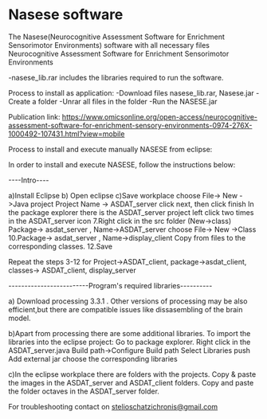# Nasese software
The Nasese(Neurocognitive Assessment Software for Enrichment Sensorimotor Environments) software with all necessary files Neurocognitive Assessment Software for Enrichment Sensorimotor Environments 


-nasese_lib.rar includes the libraries required to run the software.

Process to install as application:
-Download files nasese_lib.rar, Nasese.jar
-Create a folder
-Unrar all files in the folder
-Run the NASESE.jar

Publication link: https://www.omicsonline.org/open-access/neurocognitive-assessment-software-for-enrichment-sensory-environments-0974-276X-1000492-107431.html?view=mobile



Process to install and execute manually NASESE from eclipse:

In order to install and execute NASESE, follow the instructions below:

----Intro----

a)Install Eclipse b) Open eclipse c)Save workplace
choose File-> New ->Java project
Project Name -> ASDAT_server
click next, then click finish
In the package explorer there is the ASDAT_server project
left click two times in the ASDAT_server icon 7.Right click in the src folder (New->class)
Package-> asdat_server , Name->ASDAT_server
choose File-> New ->Class 10.Package-> asdat_server , Name->display_client
Copy from files to the corresponding classes. 12.Save

Repeat the steps 3-12 for Project->ASDAT_client, package->asdat_client, classes-> ASDAT_client, display_server

-------------------------Program's required libraries----------

a) Download processing 3.3.1 . Other versions of processing may be also efficient,but there are compatible issues like dissasembling of the brain model.

b)Apart from processing there are some additional libraries. To import the libraries into the eclipse project: Go to package explorer. Right click in the ASDAT_server.java Build path->Configure Build path Select Libraries push Add external jar choose the corresponding libraries

c)In the eclipse workplace there are folders with the projects. Copy & paste the images in the ASDAT_server and ASDAT_client folders. Copy and paste the folder octaves in the ASDAT_server folder.


For troubleshooting contact on stelioschatzichronis@gmail.com

